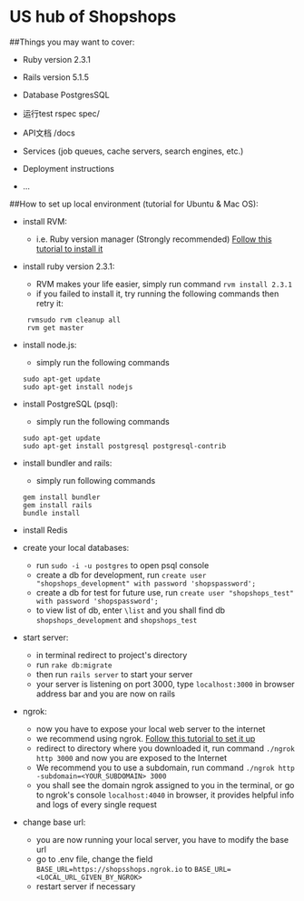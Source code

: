 # US hub of Shopshops

##Things you may want to cover:

* Ruby version
2.3.1

* Rails version
5.1.5

* Database
PostgresSQL

* 运行test
rspec spec/

* API文档
/docs

* Services (job queues, cache servers, search engines, etc.)

* Deployment instructions

* ...

##How to set up local environment (tutorial for Ubuntu & Mac OS):
* install RVM:
    * i.e. Ruby version manager (Strongly recommended) 
    [Follow this tutorial to install it](https://github.com/rvm/rvm)
    

* install ruby version 2.3.1:
    * RVM makes your life easier, simply run command `rvm install 2.3.1`
    * if you failed to install it, try running the following commands then retry it:
    ```
     rvmsudo rvm cleanup all
     rvm get master
    ```
 
* install node.js:
    * simply run the following commands
    ```
    sudo apt-get update
    sudo apt-get install nodejs
    ```
        
* install PostgreSQL (psql):
    * simply run the following commands
    ```
    sudo apt-get update
    sudo apt-get install postgresql postgresql-contrib
    ```
        
* install bundler and rails:
    * simply run following commands
    ```
    gem install bundler
    gem install rails
    bundle install
    ```
 * install Redis
 
 * create your local databases:
   * run `sudo -i -u postgres` to open psql console
   * create a db for development, run `create user "shopshops_development" with password 'shopspassword';`
   * create a db for test for future use, run `create user "shopshops_test" with password 'shopspassword';`
   * to view list of db, enter `\list` and you shall find db `shopshops_development` and `shopshops_test`
   
 * start server:
    * in terminal redirect to project's directory
    * run `rake db:migrate`
    * then run `rails server` to start your server
    * your server is listening on port 3000, type `localhost:3000` in browser address bar and you are now on rails
 
 * ngrok:
    * now you have to expose your local web server to the internet
    * we recommend using ngrok. [Follow this tutorial to set it up](https://dashboard.ngrok.com/get-started)
    * redirect to directory where you downloaded it, run command `./ngrok http 3000` and now you are exposed to the Internet
    * We recommend you to use a subdomain, run command `./ngrok http -subdomain=<YOUR_SUBDOMAIN> 3000`
    * you shall see the domain ngrok assigned to you in the terminal, or go to ngrok's console `localhost:4040` in browser, it provides helpful info and logs of every single request
 
 * change base url:
    * you are now running your local server, you have to modify the base url
    * go to .env file, change the field `BASE_URL=https://shopsshops.ngrok.io` to `BASE_URL=<LOCAL_URL_GIVEN_BY_NGROK>`
    * restart server if necessary
    